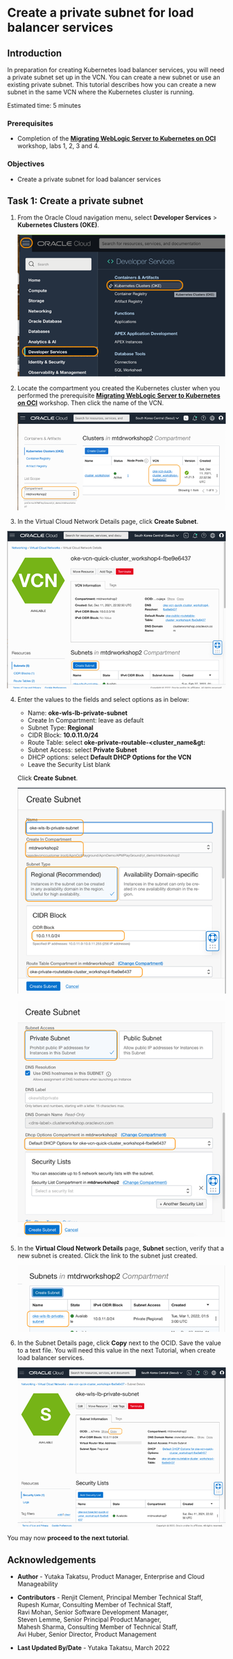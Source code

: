 # Create a private subnet for load balancer services

## Introduction

In preparation for creating Kubernetes load balancer services, you will need a private subnet set up in the VCN. You can create a new subnet or use an existing private subnet. This tutorial describes how you can create a new subnet in the same VCN where the Kubernetes cluster is running.


Estimated time: 5 minutes

### Prerequisites

* Completion of the **[Migrating WebLogic Server to Kubernetes on OCI](https://apexapps.oracle.com/pls/apex/dbpm/r/livelabs/view-workshop?wid=567)** workshop, labs 1, 2, 3 and 4.

### Objectives
* Create a private subnet for load balancer services

## **Task 1**: Create a private subnet


1. From the Oracle Cloud navigation menu, select **Developer Services** > **Kubernetes Clusters (OKE)**.

   ![Oracle Cloud console, Navigation Menu](images/1-1-menu.png " ")

2. Locate the compartment you created the Kubernetes cluster when you performed the prerequisite **[Migrating WebLogic Server to Kubernetes on OCI](https://apexapps.oracle.com/pls/apex/dbpm/r/livelabs/workshop-attendee-2?p210_workshop_id=567&p210_type=2&session=102696148940850)** workshop. Then click the name of the VCN.

   ![Oracle Cloud console, Compartment](images/1-2-compartment.png " ")

3.	In the Virtual Cloud Network Details page, click **Create Subnet**.

   ![Oracle Cloud console, VCN](images/1-3-cluster.png " ")

4. Enter the values to the fields and select options as in below:
     *	Name: **oke-wls-lb-private-subnet**
     *	Create In Compartment:  leave as default
     *	Subnet Type: **Regional**
     *	CIDR Block: **10.0.11.0/24**
     *	Route Table: select **oke-private-routable-&lt;cluster_name&gt:**
     *	Subnet Access: select **Private Subnet**
     *	DHCP options: select **Default DHCP Options for the VCN**
     *	Leave the Security List blank

   Click **Create Subnet**.

      ![Oracle Cloud console, Create Subnet](images/1-4-subnet.png " ")

      ![Oracle Cloud console, Create Subnet](images/1-5-subnet.png " ")

5.	In the **Virtual Cloud Network Details** page, **Subnet** section, verify that a new subnet is created. Click the link to the subnet just created.

      ![Oracle Cloud console, Subnet](images/1-6-subnet.png " ")

6.	In the Subnet Details page, click **Copy** next to the OCID. Save the value to a text file. You will need this value in the next Tutorial, when create load balancer services.

      ![Oracle Cloud console, VCN](images/1-7-subnet.png " ")




You may now **proceed to the next tutorial**.

## Acknowledgements

* **Author** - Yutaka Takatsu, Product Manager, Enterprise and Cloud Manageability
- **Contributors** -
Renjit Clement, Principal Member Technical Staff,  
Rupesh Kumar, Consulting Member of Technical Staff,  
Ravi Mohan, Senior Software Development Manager,  
Steven Lemme, Senior Principal Product Manager,  
Mahesh Sharma, Consulting Member of Technical Staff,  
Avi Huber, Senior Director, Product Management
* **Last Updated By/Date** - Yutaka Takatsu, March 2022

